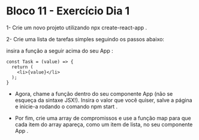 # Bloco 11 - Exercício Dia 1

1- Crie um novo projeto utilizando npx create-react-app .

2- Crie uma lista de tarefas simples seguindo os passos abaixo:

insira a função a seguir acima do seu App :

```
const Task = (value) => {
  return (
    <li>{value}</li>
  );
}
```

* Agora, chame a função dentro do seu componente App (não se esqueça da sintaxe JSX!). Insira o valor que você quiser, salve a página e inicie-a rodando o comando npm start .

* Por fim, crie uma array de compromissos e use a função map para que cada item do array apareça, como um item de lista, no seu componente App .
